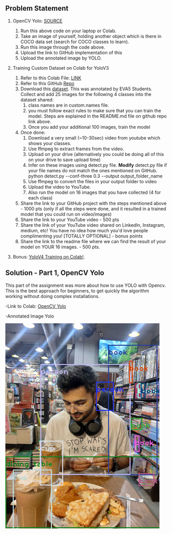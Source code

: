 ## Problem Statement

1. OpenCV Yolo: [SOURCE](https://pysource.com/2019/06/27/yolo-object-detection-using-opencv-with-python/)  
    1. Run this above code on your laptop or Colab.  
    2. Take an image of yourself, holding another object which is there in COCO data set (search for COCO classes to learn).  
    3. Run this image through the code above.  
    4. Upload the link to GitHub implementation of this  
    5. Upload the annotated image by YOLO. 
    
2. Training Custom Dataset on Colab for YoloV3  
    1. Refer to this Colab File: [LINK](https://colab.research.google.com/drive/1LbKkQf4hbIuiUHunLlvY-cc0d_sNcAgS)
    2. Refer to this GitHub [Repo](https://github.com/theschoolofai/YoloV3)
    3. Download this [dataset](https://drive.google.com/file/d/1sVSAJgmOhZk6UG7EzmlRjXfkzPxmpmLy/view?usp=sharing). This was annotated by EVA5 Students. Collect and add 25 images for the following 4 classes into the dataset shared:  
        1. class names are in custom.names file.   
        2. you must follow exact rules to make sure that you can train the model. Steps are explained in the README.md file on github repo link above.  
        3. Once you add your additional 100 images, train the model  
    4. Once done:  
        1. Download a very small (~10-30sec) video from youtube which shows your classes. 
        2. Use ffmpeg to extract frames from the video.  
        3. Upload on your drive (alternatively you could be doing all of this on your drive to save upload time)
        4. Infer on these images using detect.py file. **Modify** detect.py file if your file names do not match the ones mentioned on GitHub.  
        python detect.py --conf-three 0.3 --output output_folder_name
        5. Use  ffmpeg  to convert the files in your output folder to video
        6. Upload the video to YouTube. 
        7. Also run the model on 16 images that you have collected (4 for each class)  
    5. Share the link to your GitHub project with the steps mentioned above - 1000 pts (only if all the steps were done, and it resulted in a trained model that you could run on video/images)  
    6. Share the link to your YouTube video - 500 pts  
    7. Share the link of your YouTube video shared on LinkedIn, Instagram, medium, etc! You have no idea how much you'd love people complimenting you! [TOTALLY OPTIONAL] - bonus points  
    8. Share the link to the readme file where we can find the result of your model on YOUR 16 images. - 500 pts. 

3. Bonus: [YoloV4 Training on Colab!](https://colab.research.google.com/drive/1b08y_nUYv5UtDY211NFfINY7Hy_pgZDt#scrollTo=1YW7jPF1BOAw). 


## Solution - Part 1, OpenCV Yolo
This part of the assignment was more about how to use YOLO with Opencv. This is the best approach for beginners, to get quickly the algorithm working without doing complex installations.

-Link to Colab: [OpenCV Yolo](https://github.com/ak112/TSAI-EVA8.0/blob/master/12_ObjectLocalisation/12_Session_OpenCV.ipynb)

-Annotated Image Yolo

![self](https://github.com/ak112/TSAI-EVA8.0/blob/master/12_ObjectLocalisation/images/self_image_annotated.png)
